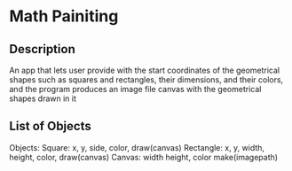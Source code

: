 # Math Painiting

## Description

An app that lets user provide with the start coordinates of the geometrical shapes such as squares and rectangles, their dimensions, and their  colors, and the program produces an image file canvas with the geometrical shapes drawn in it


## List of Objects
Objects:
    Square:
        x,
        y,
        side,
        color,
        draw(canvas)
    Rectangle:
        x,
        y,
        width,
        height,
        color,
        draw(canvas)
    Canvas:
        width
        height,
        color
        make(imagepath)
